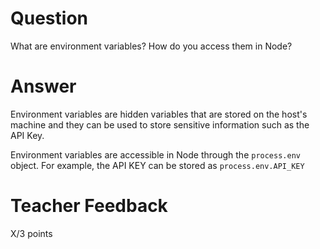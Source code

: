 # Question

What are environment variables? How do you access them in Node?

# Answer

Environment variables are hidden variables that are stored on the host's machine and they can be used to store sensitive information such as the API Key.

Environment variables are accessible in Node through the `process.env` object. For example, the API KEY can be stored as `process.env.API_KEY`

# Teacher Feedback

X/3 points
